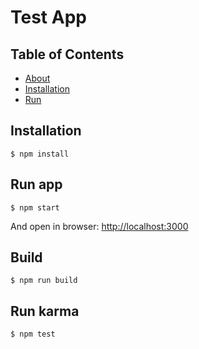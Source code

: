 Test App
=========================


## Table of Contents

- [About](#about)
- [Installation](#installation)
- [Run](#run)

## Installation
```
$ npm install
```

## Run app
```
$ npm start
```
And open in browser: [http://localhost:3000](http://localhost:3000)

## Build
```
$ npm run build
```

## Run karma
```
$ npm test
```
